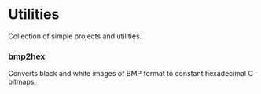 # Utilities
Collection of simple projects and utilities.

### bmp2hex
Converts black and white images of BMP format to constant hexadecimal C bitmaps.
